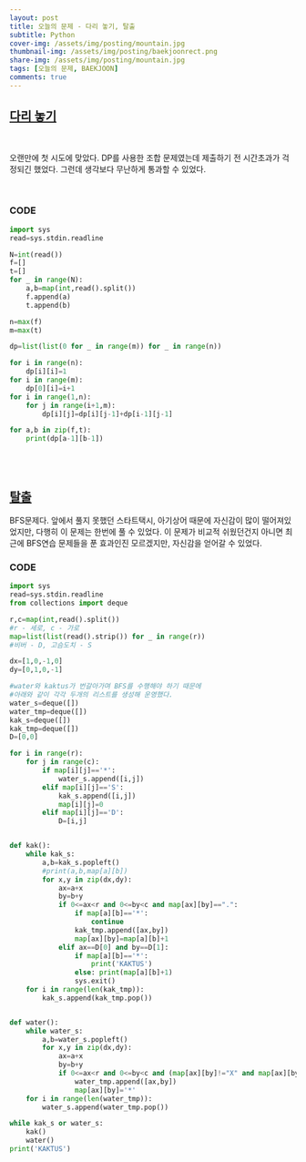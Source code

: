 ```yaml
---
layout: post
title: 오늘의 문제 - 다리 놓기, 탈출
subtitle: Python
cover-img: /assets/img/posting/mountain.jpg
thumbnail-img: /assets/img/posting/baekjoonrect.png
share-img: /assets/img/posting/mountain.jpg
tags: [오늘의 문제, BAEKJOON]
comments: true
---
```


## [다리 놓기](https://www.acmicpc.net/problem/1010)

<br>

오랜만에 첫 시도에 맞았다. DP를 사용한 조합 문제였는데 제출하기 전 시간초과가 걱정되긴 했었다. 그런데 생각보다 무난하게 통과할 수 있었다.

<br>

### CODE

```python
import sys
read=sys.stdin.readline

N=int(read())
f=[]
t=[]
for _ in range(N):
    a,b=map(int,read().split())
    f.append(a)
    t.append(b)

n=max(f)
m=max(t)

dp=list(list(0 for _ in range(m)) for _ in range(n))

for i in range(n):
    dp[i][i]=1
for i in range(m):
    dp[0][i]=i+1
for i in range(1,n):
    for j in range(i+1,m):
        dp[i][j]=dp[i][j-1]+dp[i-1][j-1]

for a,b in zip(f,t):
    print(dp[a-1][b-1])
```

<br>
<br>

## [탈출](https://www.acmicpc.net/problem/3055)

BFS문제다. 앞에서 풀지 못했던 스타트택시, 아기상어 때문에 자신감이 많이 떨어져있었지만, 다행히 이 문제는 한번에 풀 수 있었다. 이 문제가 비교적 쉬웠던건지 아니면 최근에 BFS연습 문제들을 푼 효과인진 모르겠지만, 자신감을 얻어갈 수 있었다.
<br>

### CODE

```python
import sys
read=sys.stdin.readline
from collections import deque

r,c=map(int,read().split())
#r - 세로, c - 가로
map=list(list(read().strip()) for _ in range(r))
#비버 - D, 고슴도치 - S

dx=[1,0,-1,0]
dy=[0,1,0,-1]

#water와 kaktus가 번갈아가며 BFS를 수행해야 하기 때문에
#아래와 같이 각각 두개의 리스트를 생성해 운영했다.
water_s=deque([])
water_tmp=deque([])
kak_s=deque([])
kak_tmp=deque([])
D=[0,0]

for i in range(r):
    for j in range(c):
        if map[i][j]=='*':
            water_s.append([i,j])
        elif map[i][j]=='S':
            kak_s.append([i,j])
            map[i][j]=0
        elif map[i][j]=='D':
            D=[i,j]


def kak():
    while kak_s:
        a,b=kak_s.popleft()
        #print(a,b,map[a][b])
        for x,y in zip(dx,dy):
            ax=a+x
            by=b+y
            if 0<=ax<r and 0<=by<c and map[ax][by]==".":
                if map[a][b]=='*':
                    continue
                kak_tmp.append([ax,by])
                map[ax][by]=map[a][b]+1
            elif ax==D[0] and by==D[1]:
                if map[a][b]=='*':
                    print('KAKTUS')
                else: print(map[a][b]+1)
                sys.exit()
    for i in range(len(kak_tmp)):
        kak_s.append(kak_tmp.pop())


def water():
    while water_s:
        a,b=water_s.popleft()
        for x,y in zip(dx,dy):
            ax=a+x
            by=b+y
            if 0<=ax<r and 0<=by<c and (map[ax][by]!="X" and map[ax][by]!="D" and map[ax][by]!="*"):
                water_tmp.append([ax,by])
                map[ax][by]='*'
    for i in range(len(water_tmp)):
        water_s.append(water_tmp.pop())

while kak_s or water_s:
    kak()
    water()
print('KAKTUS')
```

<br>

<br>
